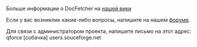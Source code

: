 Больше информации о DocFetcher на [нашей вики](http://docfetcher.sourceforge.net/wiki/doku.php)

Если у вас возниклик какие-либо вопросы, напишите на нашем [форуме](https://sourceforge.net/projects/docfetcher/forums/forum/702424).

Для связи с администратором проекта, напишите письмо на этот адрес:
qforce [собачка] users.souceforge.net